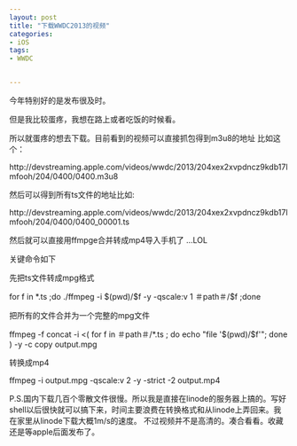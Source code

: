```yaml
---
layout: post
title: "下载WWDC2013的视频"
categories:
- iOS
tags:
- WWDC


---
```



今年特别好的是发布很及时。

但是我比较蛋疼，我想在路上或者吃饭的时候看。

所以就蛋疼的想去下载。目前看到的视频可以直接抓包得到m3u8的地址
比如这个：
<p>http://devstreaming.apple.com/videos/wwdc/2013/204xex2xvpdncz9kdb17lmfooh/204/0400/0400.m3u8
</>

然后可以得到所有ts文件的地址比如:
<p>http://devstreaming.apple.com/videos/wwdc/2013/204xex2xvpdncz9kdb17lmfooh/204/0400/0400_00001.ts</p>

然后就可以直接用ffmpge合并转成mp4导入手机了 ...LOL

关键命令如下

先把ts文件转成mpg格式
<p>for f in *.ts ;do ./ffmpeg -i  $(pwd)/$f -y -qscale:v 1  ＃path＃/$f ;done </p> 

把所有的文件合并为一个完整的mpg文件
<p>ffmpeg -f concat -i <( for f in ＃path＃/*.ts ; do echo "file '$(pwd)/$f'"; done )  -y -c copy  output.mpg </p>

转换成mp4
<p>ffmpeg -i  output.mpg -qscale:v 2 -y -strict -2  output.mp4 </p>

P.S.国内下载几百个零散文件很慢。所以我是直接在linode的服务器上搞的。写好shell以后很快就可以搞下来，时间主要浪费在转换格式和从linode上弄回来。我在家里从linode下载大概1m/s的速度。
不过视频并不是高清的。凑合看看。收藏还是等apple后面发布了。

